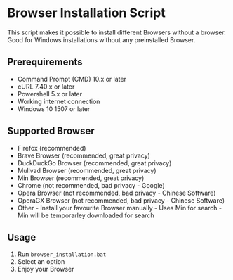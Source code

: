 # Browser Installation Script
This script makes it possible to install different Browsers without a browser. Good for Windows installations without any preinstalled Browser.

## Prerequirements
- Command Prompt (CMD) 10.x or later
- cURL 7.40.x or later
- Powershell 5.x or later
- Working internet connection
- Windows 10 1507 or later

## Supported Browser
- Firefox (recommended)
- Brave Browser (recommended, great privacy)
- DuckDuckGo Browser (recommended, great privacy)
- Mullvad Browser (recommended, great privacy)
- Min Browser (recommended, great privacy)
- Chrome (not recommended, bad privacy - Google)
- Opera Browser (not recommended, bad privacy - Chinese Software)
- OperaGX Browser (not recommended, bad privacy - Chinese Software)
- Other - Install your favourite Browser manually - Uses Min for search - Min will be temporarley downloaded for search

## Usage
1. Run ```browser_installation.bat```
2. Select an option
3. Enjoy your Browser
